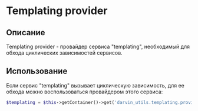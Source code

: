 Templating provider
===================

## Описание

Templating provider - провайдер сервиса "templating", необходимый для обхода циклических зависимостей сервисов.

## Использование

Если сервис "templating" вызывает циклическую зависимость, для ее обхода можно воспользоваться провайдером этого сервиса:

```php
$templating = $this->getContainer()->get('darvin_utils.templating.provider')->getTemplating();
```
